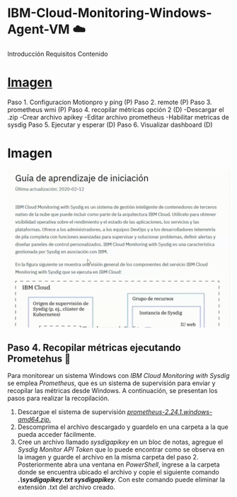 # IBM-Cloud-Monitoring-Windows-Agent-VM :cloud:
Introducción
Requisitos
Contenido
# [Imagen](#Imagen)
Paso 1. Configuracion Motionpro y ping (P)
Paso 2. remote (P)
Paso 3. prometheus wmi (P)
Paso 4. recopilar métricas opción 2 (D)
-Descargar el .zip
-Crear archivo apikey
-Editar archivo prometheus
-Habilitar metricas de sysdig
Paso 5. Ejecutar y esperar (D)
Paso 6. Visualizar dashboard (D)

# Imagen
<p align="center"><img width="520" src="https://github.com/emeloibmco/IBM-Cloud-Monitoring-Windows-Agent-VM/blob/main/prueba_Trim.gif"></p>



## Paso 4. Recopilar métricas ejecutando Prometehus :hammer:
Para monitorear un sistema Windows con *IBM Cloud Monitoring with Sysdig* se emplea *Prometheus*, que es un sistema de supervisión para enviar y recopilar las métricas desde Windows. A continuación, se presentan los pasos para realizar la recopilación.

1. Descargue el sistema de supervisión [*prometheus-2.24.1.windows-amd64.zip*.](https://prometheus.io/download/)
2. Descomprima el archivo descargado y guardelo en una carpeta a la que pueda acceder fácilmente.
3. Cree un archivo llamado *sysdigapikey* en un bloc de notas, agregue el *Sysdig Monitor API Token* que lo puede encontrar como se observa en la imagen y guarde el archivo en la misma carpeta del paso 2. Posteriormente abra una ventana en *PowerShell*, ingrese a la carpeta donde se encuentra ubicado el archivo y copie el siguiente comando
**_.\sysdigapikey.txt sysdigapikey_**. Con este comando puede eliminar la extensión .txt del archivo creado.

